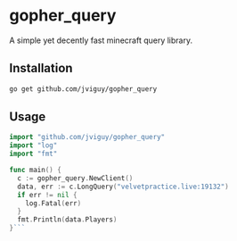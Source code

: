 # gopher_query
A simple yet decently fast minecraft query library.
## Installation
```bash
go get github.com/jviguy/gopher_query
```
## Usage
```go
import "github.com/jviguy/gopher_query"
import "log"
import "fmt"

func main() {
  c := gopher_query.NewClient()
  data, err := c.LongQuery("velvetpractice.live:19132")
  if err != nil {
    log.Fatal(err)
  }
  fmt.Println(data.Players)
}```
